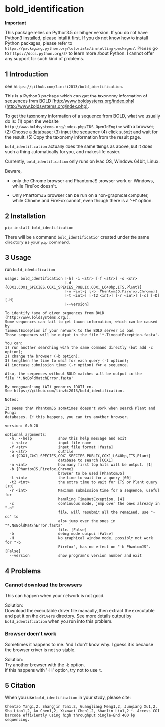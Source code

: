 # bold_identification

**Important**

This package relies on Python3.5 or hihger version. If you do not have Python3 installed, please intall it first. If you do not know how to install Python packages, please refer to `https://packaging.python.org/tutorials/installing-packages/`. Please go to `https://docs.python.org/3/` to learn more about Python. I cannot offer any support for such kind of problems.

## 1 Introduction

see `https://github.com/linzhi2013/bold_identification`.

This is a Python3 package which can get the taxonomy information of sequences from BOLD [http://www.boldsystems.org/index.php](http://www.boldsystems.org/index.php).

To get the taxonomy information of a sequence from BOLD, what we usually do is: (1) open the website `http://www.boldsystems.org/index.php/IDS_OpenIdEngine` with a browser; (2) Choose a database; (3) input the sequence (4) click `submit` and wait for the result. (5) Copy the taxonomy information from the result page.

`bold_identification` actually does the same things as above, but it does such a thing automatically for you, and makes life easier.


Currently, `bold_identification` only runs on Mac OS, Windows 64bit, Linux.

Beware,

* only the Chrome browser and PhantomJS browser work on Windows, while FireFox doesn't.

* Only PhantomJS browser can be run on a non-graphical computer, while Chrome and FireFox cannot, even though there is a '-H' option.

## 2 Installation

    pip install bold_identification

There will be a command `bold_identification` created under the same directory as your `pip` command.

## 3 Usage
run `bold_identification`

    usage: bold_identification [-h] -i <str> [-f <str>] -o <str>
                               [-d {COX1,COX1_SPECIES,COX1_SPECIES_PUBLIC,COX1_L640bp,ITS,Plant}]
                               [-n <int>] [-b {PhantomJS,Firefox,Chrome}]
                               [-t <int>] [-t2 <int>] [-r <int>] [-c] [-D] [-H]
                               [--version]

    To identify taxa of given sequences from BOLD (http://www.boldsystems.org/).
    Some sequences can fail to get taxon information, which can be caused by
    TimeoutException if your network to the BOLD server is bad.
    Those sequences will be output in the file '*.TimeoutException.fasta'.

    You can:
    1) run another searching with the same command directly (but add -c option);
    2) change the browser (-b option);
    3) lengthen the time to wait for each query (-t option);
    4) increase submission times (-r option) for a sequence.

    Also, the sequences without BOLD matches will be output in the
    file '*.NoBoldMatchError.fasta'

    By mengguanliang (AT) genomics [DOT] cn.
    See https://github.com/linzhi2013/bold_identification.

    Notes:

    It seems that PhantomJS sometimes doesn't work when search Plant and Fungi
    databases. If this happens, you can try another browser.

    version: 0.0.20

    optional arguments:
      -h, --help            show this help message and exit
      -i <str>              input file name
      -f <str>              input file format [fasta]
      -o <str>              outfile
      -d {COX1,COX1_SPECIES,COX1_SPECIES_PUBLIC,COX1_L640bp,ITS,Plant}
                            database to search [COX1]
      -n <int>              how many first top hits will be output. [1]
      -b {PhantomJS,Firefox,Chrome}
                            browser to be used [PhantomJS]
      -t <int>              the time to wait for a query [60]
      -t2 <int>             the extra time to wait for ITS or Plant query [10]
      -r <int>              Maximum submission time for a sequence, useful for
                            handling TimeOutException. [4]
      -c                    continuous mode, jump over the ones already in "-o"
                            file, will resubmit all the remained. use "-cc" to
                            also jump over the ones in "*.NoBoldMatchError.fasta"
                            file. [False]
      -D                    debug mode output [False]
      -H                    No graphical window mode, possibly not work for "-b
                            Firefox", has no effect on "-b PhantomJS". [False]
      --version             show program's version number and exit
      

## 4 Problems

### Cannot download the browsers
This can happen when your network is not good.

Solution:   
Download the executable driver file manaully, then extract the executable and put it on the `drivers` directory. See more details output by `bold_identification` when you run into this problem.

### Browser doen't work
Sometimes it happens to me. And I don't know why. I guess it is because the browser driver is not so stable.

Solution:   
Try another browser with the `-b` option.   
if this happens with '-H' option, try not to use it.


## 5 Citation
When you use `bold_identification` in your study, please cite:

    Chentao Yang1,2, Shangjin Tan1,2, Guangliang Meng1,2, Junqiang Xu1,2, Sha Liao1,2, Ao Chen1,2, Xiaowei Chen1,2, Shanlin Liu1,2 *. Access COI barcode efficiently using high throughput Single-End 400 bp sequencing.









